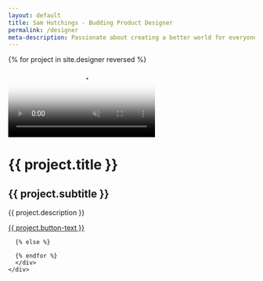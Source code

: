 ```yaml
---
layout: default
title: Sam Hutchings - Budding Product Designer
permalink: /designer
meta-description: Passionate about creating a better world for everyone, through making great products.
---
```

<div class="container-fluid">
  <div class="row d-flex align-items-center justify-content-center flex-column">
    <div class="col topMargin">
      {% for project in site.designer reversed %}
        <div class="card">
          <video class="card-img-top" alt="{{ project.title }}" poster="{{ project.img }}" autoplay loop controls muted>
            <source src="{{ project.video }}" type="video/mp4">
          </video>
          <div class="card-body">
            <h1 class="card-title">{{ project.title }}</h1>
            <h2 class="card-subtitle mb-2 text-muted">{{ project.subtitle }}</h2>
            <p class="card-text">{{ project.description }}</p>
            <a href="{{ project.url }}" class="btn btn-block btn-primary btn-lg">{{ project.button-text }}</a>
          </div>
        </div>

      {% else %}

      {% endfor %}
      </div>
    </div>
  </div>
